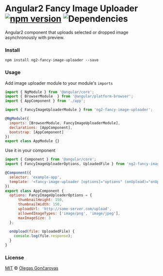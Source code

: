 # Angular2 Fancy Image Uploader [![npm version](https://badge.fury.io/js/ng2-fancy-image-uploader.svg)](https://badge.fury.io/js/ng2-fancy-image-uploader) ![Dependencies](https://david-dm.org/ogix/ng2-fancy-image-uploader.svg)

Angular2 component that uploads selected or dropped image asynchronously with preview.

### Install
```
npm install ng2-fancy-image-uploader --save
```
### Usage

Add image uploader module to your module's ```imports```

```js
import { NgModule } from '@angular/core';
import { BrowserModule  } from '@angular/platform-browser';
import { AppComponent } from './app';

import { FancyImageUploaderModule } from 'ng2-fancy-image-uploader';

@NgModule({
  imports: [BrowserModule, FancyImageUploaderModule],
  declarations: [AppComponent],
  bootstrap: [AppComponent]
})
export class AppModule {}
```

Use it in your component

```js
import { Component } from '@angular/core';
import { FancyImageUploaderOptions, UploadedFile } from 'ng2-fancy-image-uploader';

@Component({
  selector: 'example-app',
  template: '<fancy-image-uploader [options]="options" (onUpload)="onUpload($event)"></fancy-image-uploader>'
})
export class AppComponent {
  options: FancyImageUploaderOptions = {
      thumbnailHeight: 150,
      thumbnailWidth: 150,
      uploadUrl: 'http://some-server.com/upload',
      allowedImageTypes: ['image/png', 'image/jpeg'],
      maxImageSize: 3
  };
  
  onUpload(file: UploadedFile) {
    console.log(file.response);
  }
}

```

### License

[MIT](https://tldrlegal.com/license/mit-license) © [Olegas Gončarovas](https://github.com/ogix)
